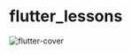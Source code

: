 # flutter_lessons

![flutter-cover](https://user-images.githubusercontent.com/52131726/145635317-1e70f348-6cf9-4aac-9eff-bacf19fefff0.png)
